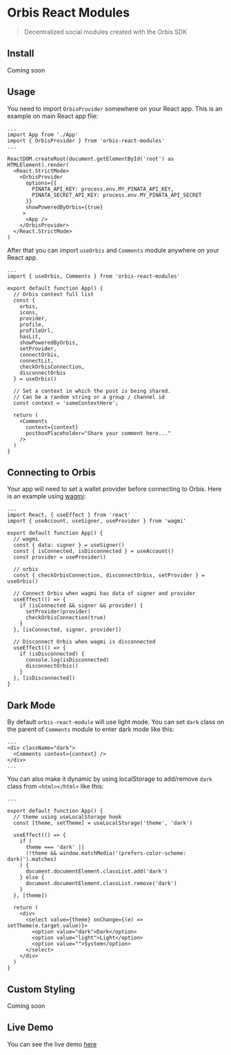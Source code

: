 # Orbis React Modules

> Decentralized social modules created with the Orbis SDK

## Install

Coming soon

## Usage

You need to import `OrbisProvider` somewhere on your React app. This is an example on main React app file:

```tsx
...
import App from './App'
import { OrbisProvider } from 'orbis-react-modules'
...

ReactDOM.createRoot(document.getElementById('root') as HTMLElement).render(
  <React.StrictMode>
    <OrbisProvider
      options={{
        PINATA_API_KEY: process.env.MY_PINATA_API_KEY,
        PINATA_SECRET_API_KEY: process.env.MY_PINATA_API_SECRET
      }}
      showPoweredByOrbis={true}
     >
      <App />
    </OrbisProvider>
  </React.StrictMode>
)
```

After that you can import `useOrbis` and `Comments` module anywhere on your React app.

```tsx
...
import { useOrbis, Comments } from 'orbis-react-modules'

export default function App() {
  // Orbis context full list
  const {
    orbis,
    icons,
    provider,
    profile,
    profileUrl,
    hasLit,
    showPoweredByOrbis,
    setProvider,
    connectOrbis,
    connectLit,
    checkOrbisConnection,
    disconnectOrbis
  } = useOrbis()
  
  // Set a context in which the post is being shared.
  // Can be a random string or a group / channel id
  const context = 'someContextHere';
  
  return (
    <Comments
      context={context}
      postboxPlaceholder="Share your comment here..."
    />
  )
}
```

## Connecting to Orbis

Your app will need to set a wallet provider before connecting to Orbis. Here is an example using [wagmi](https://github.com/wagmi-dev/wagmi):

```tsx
...
import React, { useEffect } from 'react'
import { useAccount, useSigner, useProvider } from 'wagmi'

export default function App() {
  // wagmi
  const { data: signer } = useSigner()
  const { isConnected, isDisconnected } = useAccount()
  const provider = useProvider()
  
  // orbis
  const { checkOrbisConnection, disconnectOrbis, setProvider } = useOrbis()
  
  // Connect Orbis when wagmi has data of signer and provider
  useEffect(() => {
    if (isConnected && signer && provider) {
      setProvider(provider)
      checkOrbisConnection(true)
    }
  }, [isConnected, signer, provider])

  // Disconnect Orbis when wagmi is disconnected
  useEffect(() => {
    if (isDisconnected) {
      console.log(isDisconnected)
      disconnectOrbis()
    }
  }, [isDisconnected])
}
```

## Dark Mode

By default `orbis-react-module` will use light mode. You can set `dark` class on the parent of `Comments` module to enter dark mode like this:

```tsx
...
<div className="dark">
  <Comments context={context} />
</div>
...
```

You can also make it dynamic by using localStorage to add/remove `dark` class from `<html></html>` like this:

```tsx
...

export default function App() {
  // theme using useLocalStorage hook
  const [theme, setTheme] = useLocalStorage('theme', 'dark')
  
  useEffect(() => {
    if (
      theme === 'dark' ||
      (!theme && window.matchMedia('(prefers-color-scheme: dark)').matches)
    ) {
      document.documentElement.classList.add('dark')
    } else {
      document.documentElement.classList.remove('dark')
    }
  }, [theme])
  
  return (
    <div>
      <select value={theme} onChange={(e) => setTheme(e.target.value)}>
        <option value="dark">Dark</option>
        <option value="light">Light</option>
        <option value="">System</option>
      </select>
    </div>
  )
}
```

## Custom Styling

Coming soon

## Live Demo

You can see the live demo [here](https://orbis-react-modules-test.vercel.app/)
